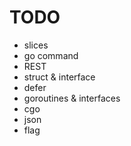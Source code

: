 # TODO
- slices
- go command
- REST
- struct & interface
- defer
- goroutines & interfaces
- cgo
- json
- flag
 
